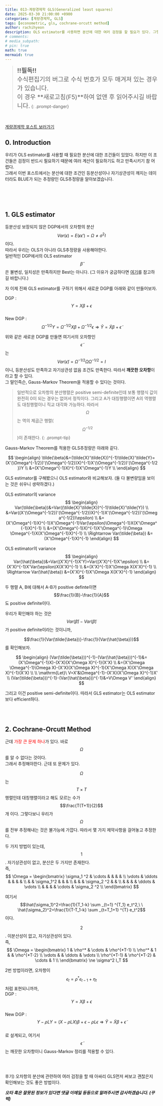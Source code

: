 ```yaml
---
title: 013-계량경제학 GLS(Generalized least squares)
date: 2025-03-30 21:00:00 +0900
categories: [계량경제학, GLS]
tags: [econometric, gls, cochrane-orcutt method]
author: rachihyeon 
description: OLS estimator를 사용하면 분산에 대한 여러 검정을 할 필요가 있다. 그렇다면 분산에 대한 검정을 하지 않아도 되는 추정량인 GLS estimator에 대해서 다룹니다.
# comments: 
# media_subpath: 
# pin: true
math: true
mermaid: true
---
```


><span style="font-size: 20px;">**!!필독!!** <br>
>수식편집기의 버그로 수식 번호가 모두 매겨져 있는 경우가 있습니다. <br>
>이 경우 **새로고침(F5)**하여 없앤 후 읽어주시길 바랍니다.</span>
{: .prompt-danger}

<br>

[계량경제학 포스트 보러가기](/categories/계량경제학/)

## 0. Introduction

우리가 OLS estimator를 사용할 때 필요한 분산에 대한 조건들이 있었다. 하지만 이 조건들은 검정이 반드시 필요하기 때문에 여러 계산이 필요하기도 하고 만족시키기 참 어렵다.<br>
그래서 이번 포스트에서는 분산에 대한 조건인 등분산성이나 자기상관성이 깨지는 데이터라도 BLUE가 되는 추정량인 GLS추정량을 알아보겠습니다.

<br>
<br>
<br>

## 1. GLS estimator

등분산성 보장되지 않은 DGP에서의 오차항의 분산 $$Var(\epsilon)=E(\epsilon \epsilon')=\Omega \ne \sigma^2I$$이다.<br>
따라서 우리는 OLS가 아니라 GLS추정량을 사용해야한다. <br>
일반적인 DGP에서의 OLS estimator $$\hat{\beta}$$은 불변성, 일치성은 만족하지만 Best는 아니다. (그 이유가 궁금하다면 [여기](/posts/011-계량경제학-Heteroskedasticity/#1-등분산성-조건-제거)를 참고하길 바랍니다.)

자 이제 진짜 GLS estimator를 구하기 위해서 새로운 DGP를 아래와 같이 만들어보자.

DGP : $$Y=X\beta+\epsilon$$ <br>
New DGP : $$\Omega^{-1/2}Y=\Omega^{-1/2}X\beta+\Omega^{-1/2}\epsilon \Rightarrow \tilde{Y}=\tilde{X}\beta+\tilde{\epsilon}$$

위와 같은 새로운 DGP를 만들면 여기서의 오차항인 $$\tilde{\epsilon}$$는 $$Var(\tilde{\epsilon})=\Omega^{-1/2}\Omega \Omega^{-1/2}=I$$이니, 등분산성도 만족하고 자기상관성 없음 조건도 만족한다. 따라서 **깨끗한 오차항**이라고 할 수 있다. <br>
그 말인즉슨, Gauss-Markov Theorem을 적용할 수 있다는 것이다.

>일반적으로 오차항의 분산행렬은 positive semi-definite인데 보통 행렬식 값이 완전히 0이 되는 경우는 없어서 정칙이다. 그리고 A가 대칭행렬이면 A의 역행렬도 대칭행렬이니 직교 대각화 가능하다. 따라서 $$\Omega$$는 역의 제곱근 행렬($$\Omega^{-1/2}$$)이 존재한다.
{: .prompt-tip}

Gauss-Markov Theorem를 적용한 GLS추정량은 아래와 같다.

$$
\begin{align}
\tilde{\beta}&=(\tilde{X}'\tilde{X})^{-1}\tilde{X}'\tilde{Y}=(X'(\Omega^{-1/2})'(\Omega^{-1/2})X)^{-1}X'(\Omega^{-1/2})'(\Omega^{-1/2})Y \\
&=(X'\Omega^{-1}X)^{-1}X'\Omega^{-1}Y \\
\end{align}
$$

GLS estimator를 구해봤으니 OLS estimator와 비교해보자. (둘 다 불변량임을 보이는 것은 쉬우니 생략하겠다.)

GLS estimator의 variance<br>
$$
\begin{align}
Var(\tilde{\beta})&=Var((\tilde{X}'\tilde{X})^{-1}\tilde{X}'\tilde{Y}) \\
&=Var((X'(\Omega^{-1/2})'(\Omega^{-1/2})X)^{-1}X'(\Omega^{-1/2})'(\Omega^{-1/2})\epsilon) \\
&=(X'\Omega^{-1}X)^{-1}X'\Omega^{-1}Var(\epsilon)\Omega^{-1}X(X'\Omega^{-1}X)^{-1}  \\
&=(X'\Omega^{-1}X)^{-1}X'\Omega^{-1}\Omega \Omega^{-1}X(X'\Omega^{-1}X)^{-1} \\
\Rightarrow Var(\tilde{\beta}) &=(X'\Omega^{-1}X)^{-1}
\end{align}
$$

OLS estimator의 variance<br>
$$
\begin{align}
Var(\hat{\beta})&=Var((X'X)^{-1}X'Y)=Var((X'X)^{-1}X'\epsilon) \\
&=(X'X)^{-1}X'Var(\epsilon)X(X'X)^{-1} \\
&=(X'X)^{-1}X'\Omega X(X'X)^{-1} \\
\Rightarrow Var(\hat{\beta}) &=(X'X)^{-1}X'\Omega X(X'X)^{-1}
\end{align}
$$

두 행렬 A, B에 대해서 A-B가 positive definte이면 $$\frac{1}{B}-\frac{1}{A}$$도 positive definite이다.

우리가 확인해야 하는 것은 $$Var(\hat{\beta})-Var(\tilde{\beta})$$가 positive definite이라는 것이니까,

$$\frac{1}{Var(\tilde{\beta})}-\frac{1}{Var(\hat{\beta})}$$를 확인해보자.

$$
\begin{align}
(Var(\tilde{\beta}))^{-1}-(Var(\hat{\beta}))^{-1}&=(X'\Omega^{-1}X)-(X'X)(X'\Omega X)^{-1}(X'X) \\
&=(X'\Omega \Omega^{-1}\Omega X)-(X'X)(X'\Omega X)^{-1}(X'\Omega X)(X'\Omega X)^{-1}(X'X) \\
\\
\mathrm{Let}\ V=X'&\Omega^{-1}-(X'X)(X'\Omega X)^{-1}X' \\
(Var(\tilde{\beta}))^{-1}-(Var(\hat{\beta}))^{-1}&=V\Omega V'
\end{align}
$$

그리고 이건 positive semi-definite이다. 따라서 GLS estimator는 OLS estimator보다 efficient하다.

<br>
<br>

## 2. Cochrane-Orcutt Method

근데 <span style = "color : red;">가장 큰 문제 하나</span>가 있다. 바로 $$\Omega$$를 알 수 없다는 것이다.<br>
그래서 추정해야한다. 근데 또 문제가 있다.

$$\Omega$$는 $$T\times T$$행렬인데 대칭행렬이라고 해도 모르는 수가 $$\frac{T(T+1)}{2}$$개 이다. 그렇다보니 우리가 $$\Omega$$를 전부 추정해내는 것은 불가능에 가깝다. 따라서 몇 가지 제약사항을 걸어놓고 추정한다.

두 가지 방법이 있는데,<br>
$$1$$. 자기상관성이 없고, 분산은 두 가지만 존재한다.<br>
즉, 
$$
\Omega = 
\begin{bmatrix}
\sigma_1 ^2 & \cdots       &            &               &              &              \\
\vdots      & \ddots       &            &               &              &              \\
            &              & \sigma_1^2 &               &              &              \\
            &              &            & \sigma_2 ^2   &              &              \\
            &              &            &               & \ddots       & \vdots       \\
            &              &            &               & \cdots       & \sigma_2 ^2  \\
\end{bmatrix}
$$

여기서 $$\hat{\sigma_1}^2=\frac{1}{T_1-k} \sum _{t=1} ^{T_1} e_t^2,\ \ \hat{\sigma_2}^2=\frac{1}{T-T_1-k} \sum _{t=T_1+1} ^{T} e_t^2$$이다.

$$2$$. 이분산성이 없고, 자기상관성이 있다.<br>
즉,
$$
\Omega = 
\begin{bmatrix}
1           & \rho^*       & \cdots     & \rho^{*T-1}  \\
\rho^*      & 1            &            & \rho^{*T-2}  \\
\vdots      &              & \ddots     & \vdots       \\
\rho^{*T-1} & \rho^{*T-2}  & \cdots     & 1            \\
\end{bmatrix}
\ne \sigma^2 I_T
$$

2번 방법이라면, 오차항이 $$\epsilon_t=\rho^*\epsilon_{t-1}+\eta_t$$처럼 표현되니까까,<br>
DGP : $$Y=X\beta+\epsilon$$ <br>
New DGP : $$Y-\rho LY=(X-\rho LX)\beta+\epsilon-\rho L\epsilon \Rightarrow \tilde{Y}=\tilde{X}\beta+\tilde{\epsilon}$$<br>
로 설계되고, 여기서 $$\tilde{\epsilon}$$는 깨끗한 오차항이니 Gauss-Markov 정리를 적용할 수 있다.

<br>
<br>

후기) 오차항의 분산에 관련하여 여러 검정을 할 때 아싸리 GLS먼저 써보고 괜찮은지 확인해보는 것도 좋은 방법이다.

***오타 혹은 잘못된 정보가 있다면 댓글 이메일 등등으로 알려주시면 감사하겠습니다. (꾸벅)***